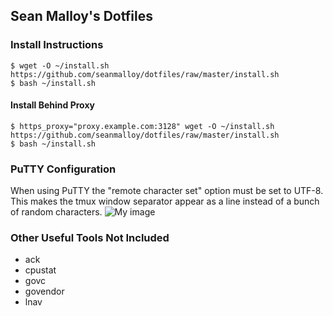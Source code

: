 ## Sean Malloy's Dotfiles

### Install Instructions
```
$ wget -O ~/install.sh https://github.com/seanmalloy/dotfiles/raw/master/install.sh
$ bash ~/install.sh
```

#### Install Behind Proxy
```
$ https_proxy="proxy.example.com:3128" wget -O ~/install.sh https://github.com/seanmalloy/dotfiles/raw/master/install.sh
$ bash ~/install.sh
```

### PuTTY Configuration
When using PuTTY the "remote character set" option must be set to UTF-8. This makes the tmux window separator appear as a line instead of a bunch of random characters. 
![My image](http://seanmalloy.github.io/dotfiles/putty_config.png)

### Other Useful Tools Not Included
* ack
* cpustat
* govc
* govendor
* lnav
